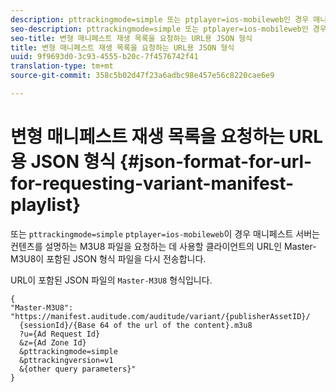 ```yaml
---
description: pttrackingmode=simple 또는 ptplayer=ios-mobileweb인 경우 매니페스트 서버는 Master-M3U8이 포함된 JSON 형식 파일을 다시 전송합니다. Master-M3U8은 클라이언트가 컨텐츠를 설명하는 M3U8 파일을 요청하는 데 사용할 URL입니다.
seo-description: pttrackingmode=simple 또는 ptplayer=ios-mobileweb인 경우 매니페스트 서버는 Master-M3U8이 포함된 JSON 형식 파일을 다시 전송합니다. Master-M3U8은 클라이언트가 컨텐츠를 설명하는 M3U8 파일을 요청하는 데 사용할 URL입니다.
seo-title: 변형 매니페스트 재생 목록을 요청하는 URL용 JSON 형식
title: 변형 매니페스트 재생 목록을 요청하는 URL용 JSON 형식
uuid: 9f9693d0-3c93-4555-b20c-7f4576742f41
translation-type: tm+mt
source-git-commit: 358c5b02d47f23a6adbc98e457e56c8220cae6e9

---
```



# 변형 매니페스트 재생 목록을 요청하는 URL용 JSON 형식 {#json-format-for-url-for-requesting-variant-manifest-playlist}

또는 `pttrackingmode=simple` `ptplayer=ios-mobileweb`이 경우 매니페스트 서버는 컨텐츠를 설명하는 M3U8 파일을 요청하는 데 사용할 클라이언트의 URL인 Master-M3U8이 포함된 JSON 형식 파일을 다시 전송합니다.

URL이 포함된 JSON 파일의 `Master-M3U8` 형식입니다.

```
{
"Master-M3U8": "https://manifest.auditude.com/auditude/variant/{publisherAssetID}/
  {sessionId}/{Base 64 of the url of the content}.m3u8
  ?u={Ad Request Id}
  &z={Ad Zone Id}
  &pttrackingmode=simple
  &pttrackingversion=v1
  &{other query parameters}"
}
```
